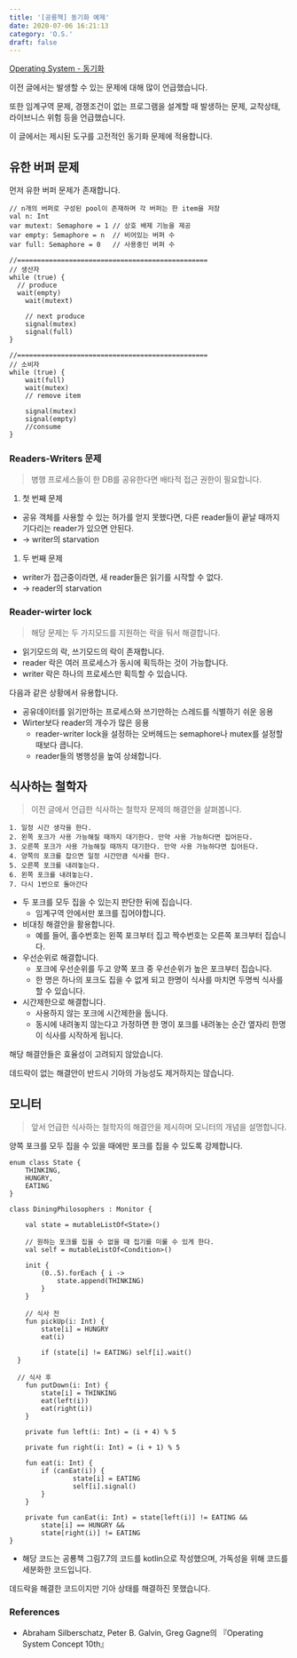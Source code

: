 ```yaml
---
title: '[공룡책] 동기화 예제'
date: 2020-07-06 16:21:13
category: 'O.S.'
draft: false
---
```


[Operating System - 동기화]()

이전 글에서는 발생할 수 있는 문제에 대해 많이 언급했습니다.

또한 임계구역 문제, 경쟁조건이 없는 프로그램을 설계할 때 발생하는 문제, 교착상태, 라이브니스 위험 등을 언급했습니다.

이 글에서는 제시된 도구를 고전적인 동기화 문제에 적용합니다.

## 유한 버퍼 문제

먼저 유한 버퍼 문제가 존재합니다.

```
// n개의 버퍼로 구성된 pool이 존재하며 각 버퍼는 한 item을 저장
val n: Int
var mutext: Semaphore = 1 // 상호 배제 기능을 제공
var empty: Semaphore = n  // 비어있는 버퍼 수
var full: Semaphore = 0   // 사용중인 버퍼 수

//================================================
// 생산자
while (true) {
  // produce
  wait(empty)
    wait(mutext)

    // next produce
    signal(mutex)
    signal(full)
}

//================================================
// 소비자
while (true) {
    wait(full)
    wait(mutex)
    // remove item

    signal(mutex)
    signal(empty)
    //consume
}
```

### Readers-Writers 문제

> 병행 프로세스들이 한 DB를 공유한다면 배타적 접근 권한이 필요합니다.

1.  첫 번째 문제

-   공유 객체를 사용할 수 있는 허가를 얻지 못했다면, 다른 reader들이 끝날 때까지 기다리는 reader가 있으면 안된다.
-   → writer의 starvation

1.  두 번째 문제

-   writer가 접근중이라면, 새 reader들은 읽기를 시작할 수 없다.
-   → reader의 starvation

### Reader-wirter lock

> 해당 문제는 두 가지모드를 지원하는 락을 둬서 해결합니다.

-   읽기모드의 락, 쓰기모드의 락이 존재합니다.
-   reader 락은 여러 프로세스가 동시에 획득하는 것이 가능합니다.
-   writer 락은 하나의 프로세스만 획득할 수 있습니다.

다음과 같은 상황에서 유용합니다.

-   공유데이터를 읽기만하는 프로세스와 쓰기만하는 스레드를 식별하기 쉬운 응용
-   Wirter보다 reader의 개수가 많은 응용
    -   reader-writer lock을 설정하는 오버헤드는 semaphore나 mutex를 설정할 때보다 큽니다.
    -   reader들의 병행성을 높여 상쇄합니다.

## 식사하는 철학자

> 이전 글에서 언급한 식사하는 철학자 문제의 해결안을 살펴봅니다.

```
1. 일정 시간 생각을 한다.
2. 왼쪽 포크가 사용 가능해질 때까지 대기한다. 만약 사용 가능하다면 집어든다.
3. 오른쪽 포크가 사용 가능해질 때까지 대기한다. 만약 사용 가능하다면 집어든다.
4. 양쪽의 포크를 잡으면 일정 시간만큼 식사를 한다.
5. 오른쪽 포크를 내려놓는다.
6. 왼쪽 포크를 내려놓는다.
7. 다시 1번으로 돌아간다
```

-   두 포크를 모두 집을 수 있는지 판단한 뒤에 집습니다.
    -   임계구역 안에서만 포크를 집어야합니다.
-   비대칭 해결안을 활용합니다.
    -   예를 들어, 홀수번호는 왼쪽 포크부터 집고 짝수번호는 오른쪽 포크부터 집습니다.
-   우선순위로 해결합니다.
    -   포크에 우선순위를 두고 양쪽 포크 중 우선순위가 높은 포크부터 집습니다.
    -   한 명은 하나의 포크도 집을 수 없게 되고 한명이 식사를 마치면 두명씩 식사를 할 수 있습니다.
-   시간제한으로 해결합니다.
    -   사용하지 않는 포크에 시간제한을 둡니다.
    -   동시에 내려놓지 않는다고 가정하면 한 명이 포크를 내려놓는 순간 옆자리 한명이 식사를 시작하게 됩니다.

해당 해결안들은 효율성이 고려되지 않았습니다.

데드락이 없는 해결안이 반드시 기아의 가능성도 제거하지는 않습니다.

## 모니터

> 앞서 언급한 식사하는 철학자의 해결안을 제시하며 모니터의 개념을 설명합니다.

양쪽 포크를 모두 집을 수 있을 때에만 포크를 집을 수 있도록 강제합니다.

```
enum class State {
    THINKING,
    HUNGRY,
    EATING
}

class DiningPhilosophers : Monitor {

    val state = mutableListOf<State>()

    // 원하는 포크를 집을 수 없을 때 집기를 미룰 수 있게 한다.    
    val self = mutableListOf<Condition>() 

    init {
        (0..5).forEach { i ->
            state.append(THINKING)
        }
    }

    // 식사 전
    fun pickUp(i: Int) {
        state[i] = HUNGRY
        eat(i)

        if (state[i] != EATING) self[i].wait()    
  }

  // 식사 후
    fun putDown(i: Int) {
        state[i] = THINKING
        eat(left(i))
        eat(right(i))
    }

    private fun left(i: Int) = (i + 4) % 5

    private fun right(i: Int) = (i + 1) % 5

    fun eat(i: Int) {
        if (canEat(i)) {
                state[i] = EATING
                self[i].signal()
        }
    }

    private fun canEat(i: Int) = state[left(i)] != EATING && 
        state[i] == HUNGRY && 
        state[right(i)] != EATING
}
```

-   해당 코드는 공룡책 그림7.7의 코드를 kotlin으로 작성했으며, 가독성을 위해 코드를 세분화한 코드입니다.

데드락을 해결한 코드이지만 기아 상태를 해결하진 못했습니다.

### References

-   Abraham Silberschatz, Peter B. Galvin, Greg Gagne의 『Operating System Concept 10th』